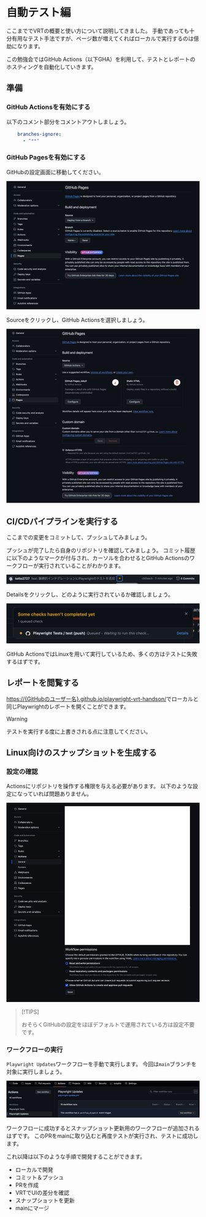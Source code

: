 # 自動テスト編

ここまででVRTの概要と使い方について説明してきました。
手動であっても十分有用なテスト手法ですが、ページ数が増えてくればローカルで実行するのは億劫になります。

この勉強会ではGitHub Actions（以下GHA）を利用して、テストとレポートのホスティングを自動化していきます。

## 準備

### GitHub Actionsを有効にする

以下のコメント部分をコメントアウトしましょう。

```yaml
    branches-ignore:
      - "**"
```

### GitHub Pagesを有効にする

GitHubの設定画面に移動してください。

![GitHub Pagesの設定画面](./images/github-pages-before.png)

Sourceをクリックし、GitHub Actionsを選択しましょう。

![GitHub Pagesの設定画面](./images/github-pages-after.png)

## CI/CDパイプラインを実行する

ここまでの変更をコミットして、プッシュしてみましょう。

プッシュが完了したら自身のリポジトリを確認してみましょう。
コミット履歴に以下のようなマークが付与され、カーソルを合わせるとGitHub Actionsのワークフローが実行されていることがわかります。

![GitHubの最新コミット](./images/ci-commit.png)

Detailsをクリックし、どのように実行されているか確認しましょう。

![GitHubの最新コミット](./images/ci-popup.png)

GitHub ActionsではLinuxを用いて実行しているため、多くの方はテストに失敗するはずです。

## レポートを閲覧する

<https://{GitHubのユーザー名}.github.io/playwright-vrt-handson/>でローカルと同じPlaywrightのレポートを開くことができます。

> [!WARNING]
>
> テストを実行する度に上書きされる点に注意してください。

## Linux向けのスナップショットを生成する

### 設定の確認

Actionsにリポジトリを操作する権限を与える必要があります。
以下のような設定になっていれば問題ありません。

![GitHub Actionsの権限設定](./images/github-actions-permissions.png)

> [!TIPS]
>
> おそらくGitHubの設定をほぼデフォルトで運用されている方は設定不要です。

### ワークフローの実行

`Playwright Updates`ワークフローを手動で実行します。
今回は`main`ブランチを対象に実行しましょう。

![workflow_disatchの実行](./images/dispatch-update.png)

ワークフローに成功するとスナップショット更新用のワークフローが追加されるはずです。
このPRをmainに取り込むと再度テストが実行され、テストに成功します。

これ以降は以下のような手順で開発することができます。

- ローカルで開発
- コミット＆プッシュ
- PRを作成
- VRTでUIの差分を確認
- スナップショットを更新
- mainにマージ
